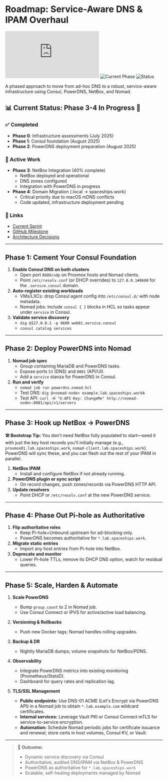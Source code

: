 # Roadmap: Service-Aware DNS & IPAM Overhaul

![Last Updated](https://img.shields.io/github/last-commit/basher83/andromeda-orchestration/main/ROADMAP.md)
![Current Phase](https://img.shields.io/badge/Current%20Phase-3--4%20NetBox%20%26%20PowerDNS-yellow)
![Status](https://img.shields.io/badge/Status-Active%20Development-green)

A phased approach to move from ad-hoc DNS to a robust, service-aware infrastructure using Consul, PowerDNS, NetBox, and Nomad.

## 📊 Current Status: Phase 3-4 In Progress 🚧

### ✅ Completed

- **Phase 0**: Infrastructure assessments (July 2025)
- **Phase 1**: Consul foundation (August 2025)
- **Phase 2**: PowerDNS deployment preparation (August 2025)

### 🚧 Active Work

- **Phase 3**: NetBox Integration (40% complete)
  - NetBox deployed and operational
  - DNS zones configured
  - Integration with PowerDNS in progress
- **Phase 4**: Domain Migration (.local → spaceships.work)
  - Critical priority due to macOS mDNS conflicts
  - Code updated, infrastructure deployment pending

### 🔗 Links

- [Current Sprint](docs/project-management/current-sprint.md)
- [GitHub Milestone](https://github.com/basher83/andromeda-orchestration/milestone/1)
- [Architecture Decisions](docs/project-management/decisions/)

---

## Phase 1: Cement Your Consul Foundation

1. **Enable Consul DNS on both clusters**
   - Open port `8600/udp` on Proxmox hosts and Nomad clients.
   - Point `/etc/resolv.conf` (or DHCP overrides) to `127.0.0.1#8600` for the `.service.consul` domain.
2. **Auto-register existing workloads**
   - VMs/LXCs: drop Consul agent config into `/etc/consul.d/` with node metadata.
   - Nomad jobs: include `consul { }` blocks in HCL so tasks appear under `service` in Consul.
3. **Validate service discovery**
   - `dig @127.0.0.1 -p 8600 web01.service.consul`
   - `consul catalog services`

---

## Phase 2: Deploy PowerDNS into Nomad

1. **Nomad job spec**
   - Group containing MariaDB and PowerDNS tasks.
   - Expose ports `53` (DNS) and `8081` (API/UI).
   - Add a `service` stanza for PowerDNS in Consul.
2. **Run and verify**
   - `nomad job run powerdns.nomad.hcl`
   - Test DNS: `dig @<nomad-node> example.lab.spaceships.workA`
   - Test API: `curl -H "X-API-Key: ChangeMe" http://<nomad-node>:8081/api/v1/servers`

---

## Phase 3: Hook up NetBox → PowerDNS

**🛠️ Bootstrap Tip:** You don't need NetBox fully populated to start—seed it with just the key host records you'll
initially manage (e.g., `proxmox01.lab.spaceships.work`, `nomad-client.lab.spaceships.work`). PowerDNS will sync these, and you can flesh
out the rest of your IPAM in parallel.

1. **NetBox IPAM**
   - Install and configure NetBox if not already running.
2. **PowerDNS plugin or sync script**
   - On record changes, push zones/records via PowerDNS HTTP API.
3. **Update resolvers**
   - Point DHCP or `/etc/resolv.conf` at the new PowerDNS service.

---

## Phase 4: Phase Out Pi-hole as Authoritative

1. **Flip authoritative roles**
   - Keep Pi-hole+Unbound upstream for ad-blocking only.
   - PowerDNS becomes authoritative for `*.lab.spaceships.work`.
2. **Migrate static entries**
   - Import any host entries from Pi-hole into NetBox.
3. **Deprecate and monitor**
   - Lower Pi-hole TTLs, remove its DHCP DNS option, watch for residual queries.

---

## Phase 5: Scale, Harden & Automate

1. **Scale PowerDNS**
   - Bump `group.count` to 2 in Nomad job.
   - Use Consul Connect or IPVS for active/active load balancing.
2. **Versioning & Rollbacks**
   - Push new Docker tags; Nomad handles rolling upgrades.
3. **Backup & DR**
   - Nightly MariaDB dumps; volume snapshots for NetBox/PDNS.
4. **Observability**

   - Integrate PowerDNS metrics into existing monitoring (Prometheus/StatsD).
   - Dashboard for query rates and replication lag.

5. **TLS/SSL Management**
   - **Public endpoints:** Use DNS-01 ACME (Let's Encrypt via PowerDNS API) in a Nomad job to obtain
     `*.lab.example.com` wildcard certificates.
   - **Internal services:** Leverage Vault PKI or Consul Connect mTLS for service-to-service encryption.
   - **Automation:** Schedule Nomad periodic jobs for certificate issuance and renewal; store certs in host volumes,
     Consul KV, or Vault.

---

> 🎯 **Outcome:**
>
> - Dynamic service discovery via Consul
> - Authoritative, audited DNS/IPAM via NetBox & PowerDNS
> - PowerDNS as authoritative for `*.lab.spaceships.work`
> - Scalable, self-healing deployments managed by Nomad
